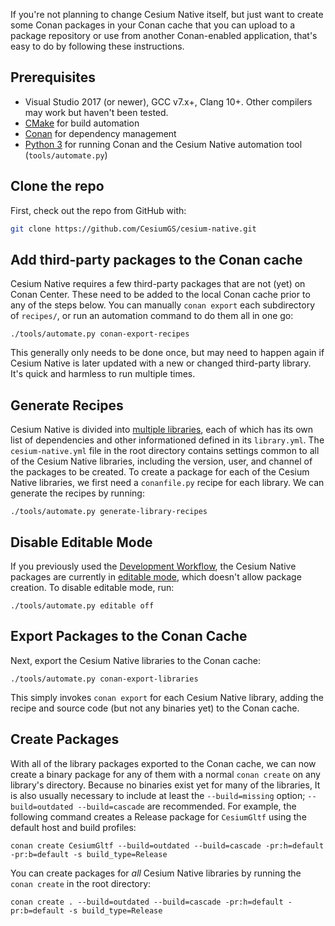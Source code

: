 If you're not planning to change Cesium Native itself, but just want to create some Conan packages in your Conan cache that you can upload to a package repository or use from another Conan-enabled application, that's easy to do by following these instructions.

## Prerequisites

* Visual Studio 2017 (or newer), GCC v7.x+, Clang 10+. Other compilers may work but haven't been tested.
* [CMake](https://cmake.org/) for build automation
* [Conan](https://conan.io/) for dependency management
* [Python 3](https://www.python.org/) for running Conan and the Cesium Native automation tool (`tools/automate.py`)

## Clone the repo

First, check out the repo from GitHub with:

```bash
git clone https://github.com/CesiumGS/cesium-native.git
```

## Add third-party packages to the Conan cache

Cesium Native requires a few third-party packages that are not (yet) on Conan Center. These need to be added to the local Conan cache prior to any of the steps below. You can manually `conan export` each subdirectory of `recipes/`, or run an automation command to do them all in one go:

```
./tools/automate.py conan-export-recipes
```

This generally only needs to be done once, but may need to happen again if Cesium Native is later updated with a new or changed third-party library. It's quick and harmless to run multiple times.

## Generate Recipes

Cesium Native is divided into [multiple libraries](../README.md#-libraries-overview), each of which has its own list of dependencies and other informationed defined in its `library.yml`. The `cesium-native.yml` file in the root directory contains settings common to all of the Cesium Native libraries, including the version, user, and channel of the packages to be created. To create a package for each of the Cesium Native libraries, we first need a `conanfile.py` recipe for each library. We can generate the recipes by running:

```
./tools/automate.py generate-library-recipes
```

## Disable Editable Mode

If you previously used the [Development Workflow](development-workflow.md), the Cesium Native packages are currently in [editable mode](https://docs.conan.io/en/latest/developing_packages/editable_packages.html), which doesn't allow package creation. To disable editable mode, run:

```
./tools/automate.py editable off
```

## Export Packages to the Conan Cache

Next, export the Cesium Native libraries to the Conan cache:

```
./tools/automate.py conan-export-libraries
```

This simply invokes `conan export` for each Cesium Native library, adding the recipe and source code (but not any binaries yet) to the Conan cache.

## Create Packages

With all of the library packages exported to the Conan cache, we can now create a binary package for any of them with a normal `conan create` on any library's directory. Because no binaries exist yet for many of the libraries, It is also usually necessary to include at least the `--build=missing` option; `--build=outdated --build=cascade` are recommended. For example, the following command creates a Release package for `CesiumGltf` using the default host and build profiles:

```
conan create CesiumGltf --build=outdated --build=cascade -pr:h=default -pr:b=default -s build_type=Release
```

You can create packages for _all_ Cesium Native libraries by running the `conan create` in the root directory:

```
conan create . --build=outdated --build=cascade -pr:h=default -pr:b=default -s build_type=Release
```
